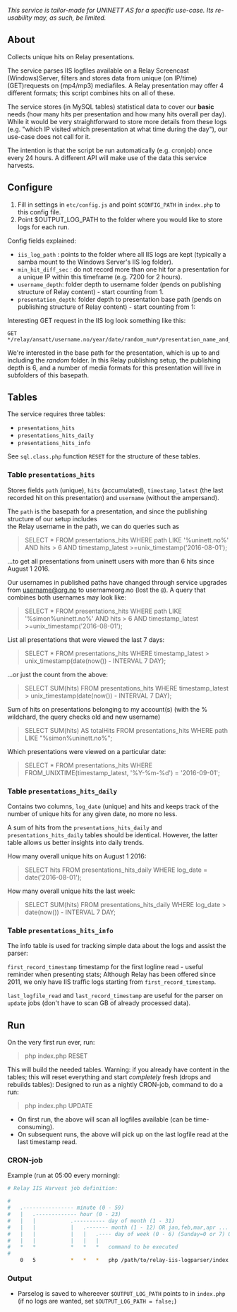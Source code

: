 _This service is tailor-made for UNINETT AS for a specific use-case. Its re-usability may, as such, be limited._

## About

Collects unique hits on Relay presentations. 

The service parses IIS logfiles available on a Relay Screencast (Windows)Server, filters and stores data from unique (on IP/time) (GET)requests on (mp4/mp3) mediafiles. 
A Relay presentation may offer 4 different formats; this script combines hits on all of these. 

The service stores (in MySQL tables) statistical data to cover our **basic** needs (how many hits per presentation and how many hits overall per day). 
While it would be very straightforward to store more details from these logs (e.g. "which IP visited which presentation at what time during the day"), 
our use-case does not call for it. 

The intention is that the script be run automatically (e.g. cronjob) once every 24 hours. A different API will make use of the data this service harvests.

## Configure

1. Fill in settings in `etc/config.js` and point `$CONFIG_PATH` in `index.php` to this config file.
2. Point $OUTPUT_LOG_PATH to the folder where you would like to store logs for each run.

Config fields explained:

- `iis_log_path` : points to the folder where all IIS logs are kept (typically a samba mount to the Windows Server's IIS log folder).    
- `min_hit_diff_sec` : do not record more than one hit for a presentation for a unique IP within this timeframe (e.g. 7200 for 2 hours).
- `username_depth`: folder depth to username folder (pends on publishing structure of Relay content) - start counting from 1.
- `presentation_depth`: folder depth to presentation base path (pends on publishing structure of Relay content) - start counting from 1:

Interesting GET request in the IIS log look something like this:

    GET */relay/ansatt/username.no/year/date/random_num*/presentation_name_and_quality/media/video.mp4

We're interested in the base path for the presentation, which is up to and including the *random* folder. 
In this Relay publishing setup, the publishing depth is 6, and a number of media formats for this presentation will live in 
subfolders of this basepath.

## Tables

The service requires three tables:

- `presentations_hits`
- `presentations_hits_daily`
- `presentations_hits_info`

See `sql.class.php` function `RESET` for the structure of these tables. 

### Table `presentations_hits`

Stores fields `path` (unique), `hits` (accumulated), `timestamp_latest` (the last recorded hit on this presentation) and `username` (without the ampersand).

The `path` is the basepath for a presentation, and since the publishing structure of our setup includes  
the Relay username in the path, we can do queries such as
 
> SELECT * FROM presentations_hits WHERE path LIKE '%uninett.no%' AND hits > 6 AND timestamp_latest >=unix_timestamp('2016-08-01');

...to get all presentations from uninett users with more than 6 hits since August 1 2016.

Our usernames in published paths have changed through service upgrades from username@org.no to usernameorg.no (lost the `@`). 
A query that combines both usernames may look like:  

> SELECT * FROM presentations_hits WHERE path LIKE '%simon%uninett.no%' AND hits > 6 AND timestamp_latest >=unix_timestamp('2016-08-01');

List all presentations that were viewed the last 7 days:
> SELECT * FROM presentations_hits WHERE timestamp_latest > unix_timestamp(date(now()) - INTERVAL 7 DAY);

...or just the count from the above:

> SELECT SUM(hits) FROM presentations_hits WHERE timestamp_latest > unix_timestamp(date(now()) - INTERVAL 7 DAY);

Sum of hits on presentations belonging to my account(s) (with the % wildchard, the query checks old and new username)

> SELECT SUM(hits) AS totalHits FROM presentations_hits WHERE path LIKE "%simon%uninett.no%";

Which presentations were viewed on a particular date:

> SELECT * FROM presentations_hits WHERE FROM_UNIXTIME(timestamp_latest, '%Y-%m-%d') = '2016-09-01';
    
### Table `presentations_hits_daily`

Contains two columns, `log_date` (unique) and hits and keeps track of the number of unique hits for any given date, no more no less.
 
A sum of hits from the `presentations_hits_daily` and `presentations_hits_daily` tables should be identical. 
However, the latter table allows us better insights into daily trends.

How many overall unique hits on August 1 2016:

> SELECT hits FROM presentations_hits_daily WHERE log_date = date('2016-08-01');

How many overall unique hits the last week:

> SELECT SUM(hits) FROM presentations_hits_daily WHERE log_date > date(now()) - INTERVAL 7 DAY;
 
### Table `presentations_hits_info`

The info table is used for tracking simple data about the logs and assist the parser:

`first_record_timestamp` timestamp for the first logline read - useful reminder when presenting stats; Although Relay has been offered since 2011, 
we only have IIS traffic logs starting from `first_record_timestamp`.
 
`last_logfile_read` and `last_record_timestamp` are useful for the parser on `update` jobs (don't have to scan GB of already processed data). 


## Run

On the very first run ever, run: 

> php index.php RESET 

This will build the needed tables. Warning: if you already have content in the tables; this will reset everything and start *completely* fresh (drops and rebuilds tables):
Designed to run as a nightly CRON-job, command to do a run:

> php index.php UPDATE 

- On first run, the above will scan all logfiles available (can be time-consuming). 
- On subsequent runs, the above will pick up on the last logfile read at the last timestamp read.  

### CRON-job

Example (run at 05:00 every morning): 

```sh
# Relay IIS Harvest job definition:

#
# 	.---------------- minute (0 - 59)
# 	|  	.------------- hour (0 - 23)
# 	|  	|  			.---------- day of month (1 - 31)
# 	|  	|  			|  	.------- month (1 - 12) OR jan,feb,mar,apr ...
# 	|  	|  			|  	|  	.---- day of week (0 - 6) (Sunday=0 or 7) OR sun,mon,tue,wed,thu,fri,sat
# 	|  	|  			|  	|  	|
# 	*  	*  			*  	*  	* 	command to be executed
#
    0   5           *   *   *   php /path/to/relay-iis-logparser/index.php update | mail -s "Relay IIS Nightly Harvest Report" "email_user@uninett.no"
```

### Output

- Parselog is saved to whereever `$OUTPUT_LOG_PATH` points to in `index.php` (if no logs are wanted, set `$OUTPUT_LOG_PATH = false;`)

